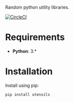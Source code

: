 Random python utility libraries.

[![CircleCI](https://circleci.com/gh/daniyalzade/utensils.svg?style=svg)](https://circleci.com/gh/daniyalzade/utensils)

# Requirements

* **Python**: 3.*

# Installation


Install using pip:

```sh
pip install utensils
```
